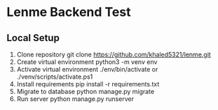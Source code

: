 # Lenme Backend Test

## Local Setup
1. Clone repository git clone https://github.com/khaled5321/lenme.git
2. Create virtual environment python3 -m venv env
3. Activate virtual environment ./env/bin/activate or ./venv/scripts/activate.ps1
4. Install requirements pip install -r requirements.txt
5. Migrate to database python manage.py migrate
6. Run server python manage.py runserver
